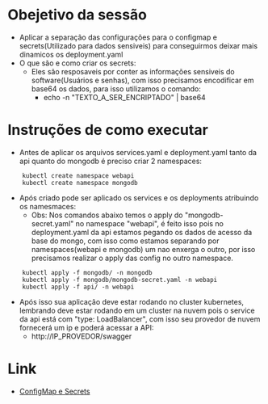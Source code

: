 # Obejetivo da sessão
- Aplicar a separação das configurações para o configmap e secrets(Utilizado para dados sensiveis) para conseguirmos deixar mais dinamicos os deployment.yaml
- O que são e como criar os secrets:
    - Eles são resposaveis por conter as informações sensiveis do software(Usuários e senhas), com isso precisamos encodificar em base64 os dados, para isso utilizamos o comando:
        - echo -n "TEXTO_A_SER_ENCRIPTADO" | base64

# Instruções de como executar
- Antes de aplicar os arquivos services.yaml e deployment.yaml tanto da api quanto do mongodb é preciso criar 2 namespaces:
````
    kubectl create namespace webapi
    kubectl create namespace mongodb
````
- Após criado pode ser aplicado os services e os deployments atribuindo os namesmaces:
    - Obs: Nos comandos abaixo temos o apply do "mongodb-secret.yaml" no namespace "webapi", é feito isso pois no deployment.yaml da api estamos pegando os dados de acesso da base do mongo, com isso como estamos separando por namespaces(webapi e mongodb) um nao enxerga o outro, por isso precisamos realizar o apply das config no outro namespace.
````
    kubectl apply -f mongodb/ -n mongodb
    kubectl apply -f mongodb/mongodb-secret.yaml -n webapi
    kubectl apply -f api/ -n webapi
````

- Após isso sua aplicação deve estar rodando no cluster kubernetes, lembrando deve estar rodando em um cluster na nuvem pois o service da api está com "type: LoadBalancer", com isso seu provedor de nuvem fornecerá um ip e poderá acessar a API: 
    - http://IP_PROVEDOR/swagger

# Link
- [ConfigMap e Secrets](https://kubedev.club.hotmart.com/lesson/PeA5J3goeW/configmap-e-secret)


